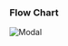 ### Flow Chart
![Modal](https://github.com/comfortdelgro/compass-design/assets/75408677/a96bb998-9597-4e7e-a59c-4984a022da9a)
